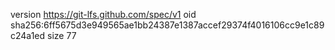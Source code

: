 version https://git-lfs.github.com/spec/v1
oid sha256:6ff5675d3e949565ae1bb24387e1387accef29374f4016106cc9e1c89c24a1ed
size 77
